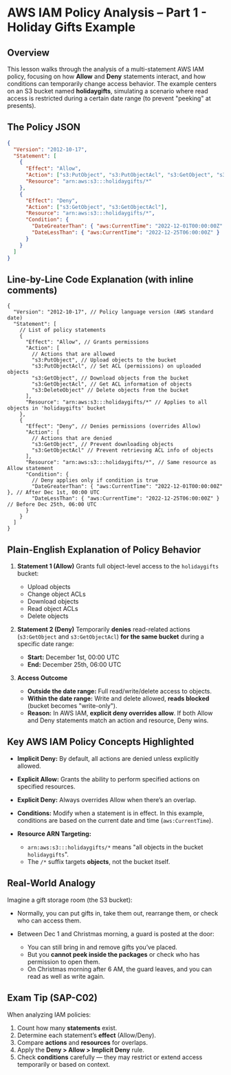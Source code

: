 # AWS IAM Policy Analysis – Part 1 - Holiday Gifts Example

## Overview

This lesson walks through the analysis of a multi-statement AWS IAM policy, focusing on how **Allow** and **Deny** statements interact, and how conditions can temporarily change access behavior. The example centers on an S3 bucket named **holidaygifts**, simulating a scenario where read access is restricted during a certain date range (to prevent "peeking" at presents).

## The Policy JSON

```json
{
  "Version": "2012-10-17",
  "Statement": [
    {
      "Effect": "Allow",
      "Action": ["s3:PutObject", "s3:PutObjectAcl", "s3:GetObject", "s3:GetObjectAcl", "s3:DeleteObject"],
      "Resource": "arn:aws:s3:::holidaygifts/*"
    },
    {
      "Effect": "Deny",
      "Action": ["s3:GetObject", "s3:GetObjectAcl"],
      "Resource": "arn:aws:s3:::holidaygifts/*",
      "Condition": {
        "DateGreaterThan": { "aws:CurrentTime": "2022-12-01T00:00:00Z" },
        "DateLessThan": { "aws:CurrentTime": "2022-12-25T06:00:00Z" }
      }
    }
  ]
}
```

## Line-by-Line Code Explanation (with inline comments)

```jsonc
{
  "Version": "2012-10-17", // Policy language version (AWS standard date)
  "Statement": [
    // List of policy statements
    {
      "Effect": "Allow", // Grants permissions
      "Action": [
        // Actions that are allowed
        "s3:PutObject", // Upload objects to the bucket
        "s3:PutObjectAcl", // Set ACL (permissions) on uploaded objects
        "s3:GetObject", // Download objects from the bucket
        "s3:GetObjectAcl", // Get ACL information of objects
        "s3:DeleteObject" // Delete objects from the bucket
      ],
      "Resource": "arn:aws:s3:::holidaygifts/*" // Applies to all objects in 'holidaygifts' bucket
    },
    {
      "Effect": "Deny", // Denies permissions (overrides Allow)
      "Action": [
        // Actions that are denied
        "s3:GetObject", // Prevent downloading objects
        "s3:GetObjectAcl" // Prevent retrieving ACL info of objects
      ],
      "Resource": "arn:aws:s3:::holidaygifts/*", // Same resource as Allow statement
      "Condition": {
        // Deny applies only if condition is true
        "DateGreaterThan": { "aws:CurrentTime": "2022-12-01T00:00:00Z" }, // After Dec 1st, 00:00 UTC
        "DateLessThan": { "aws:CurrentTime": "2022-12-25T06:00:00Z" } // Before Dec 25th, 06:00 UTC
      }
    }
  ]
}
```

## Plain-English Explanation of Policy Behavior

1. **Statement 1 (Allow)**
   Grants full object-level access to the `holidaygifts` bucket:

   - Upload objects
   - Change object ACLs
   - Download objects
   - Read object ACLs
   - Delete objects

2. **Statement 2 (Deny)**
   Temporarily **denies** read-related actions (`s3:GetObject` and `s3:GetObjectAcl`) **for the same bucket** during a specific date range:

   - **Start:** December 1st, 00:00 UTC
   - **End:** December 25th, 06:00 UTC

3. **Access Outcome**

   - **Outside the date range:** Full read/write/delete access to objects.
   - **Within the date range:** Write and delete allowed, **reads blocked** (bucket becomes "write-only").
   - **Reason:** In AWS IAM, **explicit deny overrides allow**. If both Allow and Deny statements match an action and resource, Deny wins.

## Key AWS IAM Policy Concepts Highlighted

- **Implicit Deny:** By default, all actions are denied unless explicitly allowed.
- **Explicit Allow:** Grants the ability to perform specified actions on specified resources.
- **Explicit Deny:** Always overrides Allow when there’s an overlap.
- **Conditions:** Modify when a statement is in effect. In this example, conditions are based on the current date and time (`aws:CurrentTime`).
- **Resource ARN Targeting:**

  - `arn:aws:s3:::holidaygifts/*` means "all objects in the bucket `holidaygifts`".
  - The `/*` suffix targets **objects**, not the bucket itself.

## Real-World Analogy

Imagine a gift storage room (the S3 bucket):

- Normally, you can put gifts in, take them out, rearrange them, or check who can access them.
- Between Dec 1 and Christmas morning, a guard is posted at the door:

  - You can still bring in and remove gifts you’ve placed.
  - But you **cannot peek inside the packages** or check who has permission to open them.
  - On Christmas morning after 6 AM, the guard leaves, and you can read as well as write again.

## Exam Tip (SAP-C02)

When analyzing IAM policies:

1. Count how many **statements** exist.
2. Determine each statement’s **effect** (Allow/Deny).
3. Compare **actions** and **resources** for overlaps.
4. Apply the **Deny > Allow > Implicit Deny** rule.
5. Check **conditions** carefully — they may restrict or extend access temporarily or based on context.
